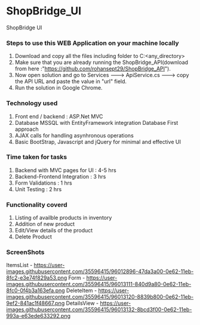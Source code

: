 # ShopBridge_UI
ShopBridge UI

### Steps to use this WEB Application on your machine locally

1) Download and copy all the files including folder to C:\<any_directory>
2) Make sure that you are already running the ShopBridge_API(download from here :"https://github.com/rohansept29/ShopBridge_API").
3) Now open solution and go to Services ---> ApiService.cs ---> copy the API URL and paste the value in "url" field.
4) Run the solution in Google Chrome.

### Technology used

1) Front end / backend : ASP.Net MVC
2) Database MSSQL with EntityFramework integration Database First approach
3) AJAX calls for handling asynhronous operations
4) Basic BootStrap, Javascript and jQuery for minimal and effective UI

### Time taken for tasks

1) Backend with MVC pages for UI : 4-5 hrs
2) Backend-Frontend Integration : 3 hrs
3) Form Validations : 1 hrs
4) Unit Testing : 2 hrs

### Functionality coverd

1) Listing of availble products in inventory
2) Addition of new product
3) Edit/View details of the product
4) Delete Product

### ScreenShots

ItemsList - https://user-images.githubusercontent.com/35596415/96012896-47da3a00-0e62-11eb-8fc2-e3e74f829a53.png
Form - https://user-images.githubusercontent.com/35596415/96013111-840d9a80-0e62-11eb-8fc0-0f4b3a163efa.png
DeleteItem - https://user-images.githubusercontent.com/35596415/96013120-8839b800-0e62-11eb-9ef2-841ac1f48667.png
DetailsView - https://user-images.githubusercontent.com/35596415/96013132-8bcd3f00-0e62-11eb-993a-e63ede633292.png
